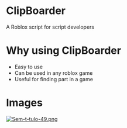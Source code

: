 # ClipBoarder
A Roblox script for script developers

# Why using ClipBoarder

* Easy to use
* Can be used in any roblox game
* Useful for finding part in a game

# Images

[![Sem-t-tulo-49.png](https://i.postimg.cc/brsQ4dp0/Sem-t-tulo-49.png)](https://postimg.cc/WqcFkNDt)
